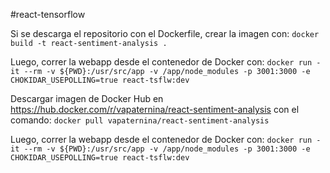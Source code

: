 #react-tensorflow

Si se descarga el repositorio con el Dockerfile, crear la imagen con:
`docker build -t react-sentiment-analysis .`

Luego, correr la webapp desde el contenedor de Docker con:
`docker run -it --rm -v ${PWD}:/usr/src/app -v /app/node_modules -p 3001:3000 -e CHOKIDAR_USEPOLLING=true react-tsflw:dev`

Descargar imagen de Docker Hub en https://hub.docker.com/r/vapaternina/react-sentiment-analysis con el comando: `docker pull vapaternina/react-sentiment-analysis`

Luego, correr la webapp desde el contenedor de Docker con:
`docker run -it --rm -v ${PWD}:/usr/src/app -v /app/node_modules -p 3001:3000 -e CHOKIDAR_USEPOLLING=true react-tsflw:dev`

